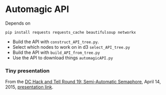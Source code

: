 # Automagic API

Depends on 

    pip install requests requests_cache beautifulsoup networkx

+ Build the API with `construct_API_tree.py`.
+ Select which nodes to work on in d3 `select_API_tree.py`
+ Build the API with `build_API_from_tree.py`
+ Use the API to download things `automagicAPI.py`

### Tiny presentation

From the [DC Hack and Tell Round 19: Semi-Automatic Semaphore](http://www.meetup.com/DC-Hack-and-Tell/events/220231723/), April 14, 2015, [presentation link](http://thoppe.github.io/automagic-api/index.html).


    